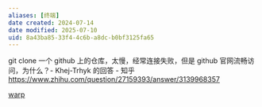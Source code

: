 ```yaml
---
aliases: [终端]
date created: 2024-07-14
date modified: 2025-07-10
uid: 8a43ba85-33f4-4c6b-a8dc-b0bf3125fa65
---
```


git clone 一个 github 上的仓库，太慢，经常连接失败，但是 github 官网流畅访问，为什么？- Khej-Trhyk 的回答 - 知乎  
https://www.zhihu.com/question/27159393/answer/3139968357

[warp](warp)

